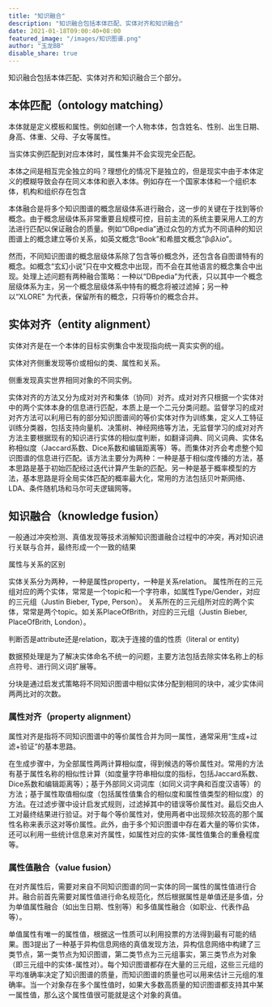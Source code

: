 ```yaml
---
title: "知识融合"
description: "知识融合包括本体匹配、实体对齐和知识融合"
date: 2021-01-18T09:00:40+08:00
featured_image: "/images/知识图谱.png"
author: "玉龙BB"
disable_share: true
---
```


知识融合包括本体匹配、实体对齐和知识融合三个部分。

## 本体匹配（ontology matching）

本体就是定义模板和属性。例如创建一个人物本体，包含姓名、性别、出生日期、身高、体重、父母、子女等属性。

当实体实例匹配到对应本体时，属性集并不会实现完全匹配。

本体之间是相互完全独立的吗？理想化的情况下是独立的，但是现实中由于本体定义的模糊导致会存在同义本体和嵌入本体。例如存在一个国家本体和一个组织本体，机构和组织存在包含

本体融合是将多个知识图谱的概念层级体系进行融合，这一步的关键在于找到等价概念。由于概念层级体系非常重要且规模可控，目前主流的系统主要采用人工的方法进行匹配以保证融合的质量。例如“DBpedia”通过众包的方式为不同语种的知识图谱上的概念建立等价关系，如英文概念“Book”和希腊文概念“βιβλίο”。

然而，不同知识图谱的概念层级体系除了包含等价概念外，还包含各自图谱特有的概念。如概念“玄幻小说”只在中文概念中出现，而不会在其他语言的概念集合中出现。处理上述问题有两种融合策略：一种以“DBpedia”为代表，只以其中一个概念层级体系为主，另一个概念层级体系中特有的概念将被过滤掉；另一种以“XLORE” 为代表，保留所有的概念，只将等价的概念合并。

## 实体对齐（entity alignment）

实体对齐是在一个本体的目标实例集合中发现指向统一真实实例的组。

实体对齐侧重发现等价或相似的类、属性和关系。

侧重发现真实世界相同对象的不同实例。

实体对齐的方法又分为成对对齐和集体（协同）对齐。成对对齐只根据一个实体对中的两个实体本身的信息进行匹配，本质上是一个二元分类问题。监督学习的成对对齐方法可以利用已有的部分知识图谱间的等价实体对作为训练集，定义人工特征训练分类器，包括支持向量机、决策树、神经网络等方法，无监督学习的成对对齐方法主要根据现有的知识进行实体的相似度判断，如翻译词典、同义词典、实体名称相似度（Jaccard系数、Dice系数和编辑距离等）等。而集体对齐会考虑整个知识图谱的信息进行匹配。该方法主要分为两种：一种是基于相似度传播的方法，基本思路是基于初始匹配经过迭代计算产生新的匹配。另一种是基于概率模型的方法，基本思路是将全局实体匹配的概率最大化，常用的方法包括贝叶斯网络、LDA、条件随机场和马尔可夫逻辑网等。

## 知识融合（knowledge fusion）

一般通过冲突检测、真值发现等技术消解知识图谱融合过程中的冲突，再对知识进行关联与合并，最终形成一个一致的结果

属性与关系的区别

实体关系分为两种，一种是属性property，一种是关系relation。
属性所在的三元组对应的两个实体，常常是一个topic和一个字符串，如属性Type/Gender，对应的三元组（Justin Bieber, Type, Person）。
关系所在的三元组所对应的两个实体，常常是两个topic。如关系PlaceOfBrith，对应的三元组（Justin Bieber, PlaceOfBrith, London）。

判断否是attribute还是relation，取决于连接的值的性质（literal or entity)

数据预处理是为了解决实体命名不统一的问题，主要方法包括去除实体名称上的标点符号、进行同义词扩展等。

分块是通过启发式策略将不同知识图谱中相似实体分配到相同的块中，减少实体间两两比对的次数。

### 属性对齐（property alignment）

属性对齐是指将不同知识图谱中的等价属性合并为同一属性，通常采用“生成+过滤+验证“的基本思路。

在生成步骤中，为全部属性两两计算相似度，得到候选的等价属性对。常用的方法有基于属性名称的相似性计算（如度量字符串相似度的指标，包括Jaccard系数、Dice系数和编辑距离等）；基于外部同义词词库（如同义词字典和百度汉语等）的方法；基于属性取值相似度（包括属性值集合的相似度和属性值类型的相似度）的方法。在过滤步骤中设计启发式规则，过滤掉其中的错误等价属性对。最后交由人工对最终结果进行验证。对于每个等价属性对，使用两者中出现频次较高的那个属性名称来表示这对等价属性。此外，由于多个知识图谱中存在着大量的等价实体，还可以利用一些统计信息来对齐属性，如属性对应的实体-属性值集合的重叠程度等。

### 属性值融合（value fusion）

在对齐属性后，需要对来自不同知识图谱的同一实体的同一属性的属性值进行合并。融合前首先需要对属性值进行命名规范化，然后根据属性是单值还是多值，分为单值属性融合（如出生日期、性别等）和多值属性融合（如职业、代表作品等）。

单值属性有唯一的属性值，根据这一性质可以利用投票的方法得到最有可能的结果。图3提出了一种基于异构信息网络的真值发现方法，异构信息网络中构建了三类节点，第一类节点为知识图谱，第二类节点为三元组事实，第三类节点为对象（即三元组中的实体-属性对）。每个知识图谱都存在大量的三元组，这些三元组的平均准确率决定了知识图谱的质量，而知识图谱的质量也可以用来估计三元组的准确率。当一个对象存在多个属性值时，如果大多数高质量的知识图谱都支持其中某一属性值，那么这个属性值很可能就是这个对象的真值。
